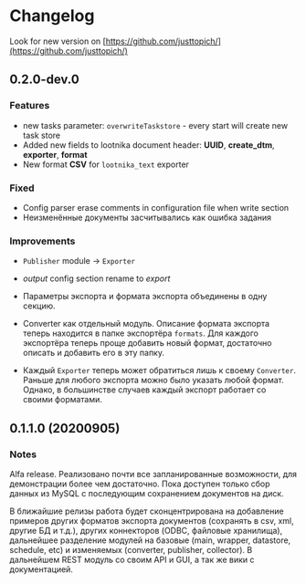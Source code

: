 # Changelog

Look for new version on [https://github.com/justtopich/](https://github.com/justtopich/)



## 0.2.0-dev.0

### Features

* new tasks parameter: `overwriteTaskstore` - every start will create new task store
* Added new fields to lootnika document header: **UUID**, **create_dtm**, **exporter**, **format**
* New format **CSV** for `lootnika_text` exporter

### Fixed

* Config parser erase comments in configuration file when write section
* Неизменённые документы засчитывались как ошибка задания

### Improvements

* `Publisher` module -> `Exporter`

* *output* config section rename to *export*
* Параметры  экспорта и формата экспорта объединены в одну секцию.
* Converter как отдельный модуль. Описание формата экспорта теперь находится в папке экспортёра `formats`.  Для каждого экспортёра теперь проще добавить новый формат, достаточно описать и добавить его в эту папку.
* Каждый `Exporter` теперь может обратиться лишь к своему `Converter`. Раньше для любого экспорта можно было указать любой формат. Однако, в большинстве случаев каждый экспорт работает со своими форматами.



## 0.1.1.0 (20200905)

### Notes

Alfa release. Реализовано почти все запланированные возможности, для демонстрации более чем достаточно. Пока доступен только сбор данных из MySQL с последующим сохранением документов на диск.

В ближайшие релизы работа будет сконцентрирована на добавление примеров других форматов экспорта документов (сохранять в csv, xml, другие БД и т.д.), других коннекторов (ODBC, файловые хранилища), дальнейшее разделение модулей на базовые (main, wrapper, datastore, schedule, etc) и изменяемых (converter, publisher, collector). В дальнейшем REST модуль со своим API и GUI, а так же вики с документацией.

